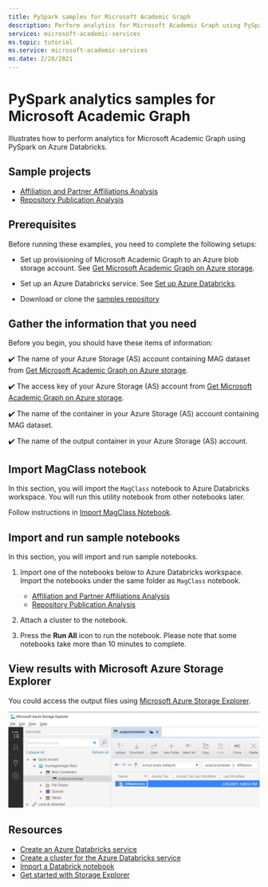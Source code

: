 ```yaml
---
title: PySpark samples for Microsoft Academic Graph
description: Perform analytics for Microsoft Academic Graph using PySpark on Azure Databricks
services: microsoft-academic-services
ms.topic: tutorial
ms.service: microsoft-academic-services
ms.date: 2/26/2021
---
```

# PySpark analytics samples for Microsoft Academic Graph

Illustrates how to perform analytics for Microsoft Academic Graph using PySpark on Azure Databricks.

## Sample projects

* [Affiliation and Partner Affiliations Analysis](https://github.com/Azure-Samples/microsoft-academic-graph-pyspark-samples/blob/master/src/AffiliationSample.ipynb)
* [Repository Publication Analysis](https://github.com/Azure-Samples/microsoft-academic-graph-pyspark-samples/blob/master/src/RepositorySample.ipynb)

## Prerequisites

Before running these examples, you need to complete the following setups:

* Set up provisioning of Microsoft Academic Graph to an Azure blob storage account. See [Get Microsoft Academic Graph on Azure storage](get-started-setup-provisioning.md).

* Set up an Azure Databricks service. See [Set up Azure Databricks](get-started-setup-databricks.md).

* Download or clone the [samples repository](https://github.com/Azure-Samples/microsoft-academic-graph-pyspark-samples)

## Gather the information that you need

Before you begin, you should have these items of information:

   :heavy_check_mark:  The name of your Azure Storage (AS) account containing MAG dataset from [Get Microsoft Academic Graph on Azure storage](get-started-setup-provisioning.md#note-azure-storage-account-name-and-primary-key).

   :heavy_check_mark:  The access key of your Azure Storage (AS) account from [Get Microsoft Academic Graph on Azure storage](get-started-setup-provisioning.md#note-azure-storage-account-name-and-primary-key).

   :heavy_check_mark:  The name of the container in your Azure Storage (AS) account containing MAG dataset.

   :heavy_check_mark:  The name of the output container in your Azure Storage (AS) account.

## Import MagClass notebook

In this section, you will import the `MagClass` notebook to Azure Databricks workspace. You will run this utility notebook from other notebooks later.

Follow instructions in [Import MagClass Notebook](import-MagClass.md).

## Import and run sample notebooks

In this section, you will import and run sample notebooks.

1. Import one of the notebooks below to Azure Databricks workspace. Import the notebooks under the same folder as `MagClass` notebook.

   * [Affiliation and Partner Affiliations Analysis](https://github.com/Azure-Samples/microsoft-academic-graph-pyspark-samples/blob/master/src/AffiliationSample.ipynb)
   * [Repository Publication Analysis](https://github.com/Azure-Samples/microsoft-academic-graph-pyspark-samples/blob/master/src/RepositorySample.ipynb)

1. Attach a cluster to the notebook.

1. Press the **Run All** icon to run the notebook. Please note that some notebooks take more than 10 minutes to complete.

## View results with Microsoft Azure Storage Explorer

You could access the output files using [Microsoft Azure Storage Explorer](https://docs.microsoft.com/azure/vs-azure-tools-storage-manage-with-storage-explorer).

![View result with Microsoft Azure Storage Explorer](media/samples-view-pyspark-script-results.png "View result with Microsoft Azure Storage Explorer")

## Resources

* [Create an Azure Databricks service](https://azure.microsoft.com/services/databricks/)
* [Create a cluster for the Azure Databricks service](https://docs.azuredatabricks.net/user-guide/clusters/create.html)
* [Import a Databrick notebook](https://docs.databricks.com/user-guide/notebooks/notebook-manage.html#import-a-notebook)
* [Get started with Storage Explorer](https://docs.microsoft.com/azure/vs-azure-tools-storage-manage-with-storage-explorer)
